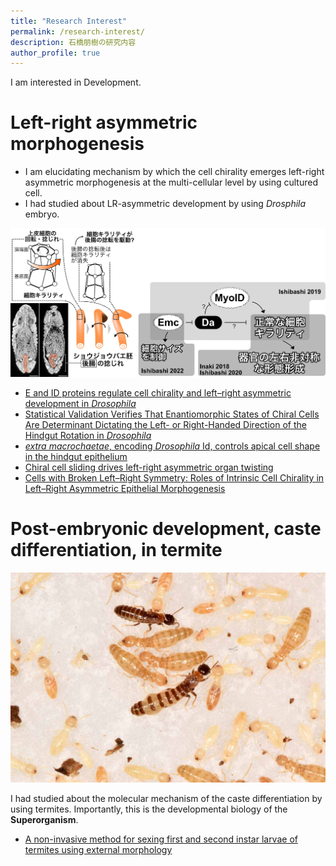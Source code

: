 ```yaml
---
title: "Research Interest"
permalink: /research-interest/
description: 石橋朋樹の研究内容
author_profile: true
---
```


I am interested in Development.

# Left-right asymmetric morphogenesis

- I am elucidating mechanism by which the cell chirality emerges left-right asymmetric morphogenesis at the multi-cellular level by using cultured cell.
- I had studied about LR-asymmetric development by using *Drosphila* embryo.

![Left-right asymmetry in *Drosophila*](../images/fig2.png)

- [E and ID proteins regulate cell chirality and left–right asymmetric development in *Drosophila*](https://onlinelibrary.wiley.com/doi/full/10.1111/gtc.12669)
- [Statistical Validation Verifies That Enantiomorphic States of Chiral Cells Are Determinant Dictating the Left- or Right-Handed Direction of the Hindgut Rotation in *Drosophila*](https://www.mdpi.com/2073-8994/12/12/1991/htm)
- [*extra macrochaetae*, encoding *Drosophila* Id, controls apical cell shape in the hindgut epithelium](https://doi.org/10.17912/micropub.biology.000526)
- [Chiral cell sliding drives left-right asymmetric organ twisting](https://elifesciences.org/articles/32506)
- [Cells with Broken Left–Right Symmetry: Roles of Intrinsic Cell Chirality in Left–Right Asymmetric Epithelial Morphogenesis](https://www.mdpi.com/2073-8994/11/4/505)

# Post-embryonic development, caste differentiation, in termite

![Termites](../images/DSC_0943_balanced.jpg)

I had studied about the molecular mechanism of the caste differentiation by using termites.
Importantly, this is the developmental biology of the **Superorganism**.

- [A non-invasive method for sexing first and second instar larvae of termites using external morphology](http://link.springer.com/article/10.1007/s00040-020-00785-2)
